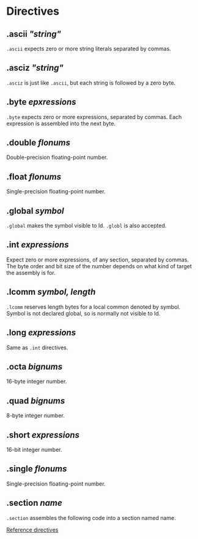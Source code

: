 Directives
=====

## .ascii *"string"*

`.ascii` expects zero or more string literals separated by commas.

## .asciz *"string"*

`.asciz` is just like `.ascii`, but each string is followed by a zero byte.

## .byte *epxressions*

`.byte` expects zero or more expressions, separated by commas. Each 
expression is assembled into the next byte.

## .double *flonums*

Double-precision floating-point number.

## .float *flonums*

Single-precision floating-point number.

## .global *symbol*

`.global` makes the symbol visible to ld. `.globl` is also accepted.

## .int *expressions*

Expect zero or more expressions, of any section, separated by commas. The 
byte order and bit size of the number depends on what kind of target the 
assembly is for.

## .lcomm *symbol, length*

`.lcomm` reserves length bytes for a local common denoted by symbol. Symbol
is not  declared global, so is normally not visible to ld.

## .long *expressions*

Same as `.int` directives.

## .octa *bignums*

16-byte integer number.

## .quad *bignums*

8-byte integer number.

## .short *expressions*

16-bit integer number.

## .single *flonums*

Single-precision floating-point number.

## .section *name*

`.section` assembles the following code into a section named name.

[Reference directives](https://ftp.gnu.org/old-gnu/Manuals/gas-2.9.1/html_chapter/as_7.html)
